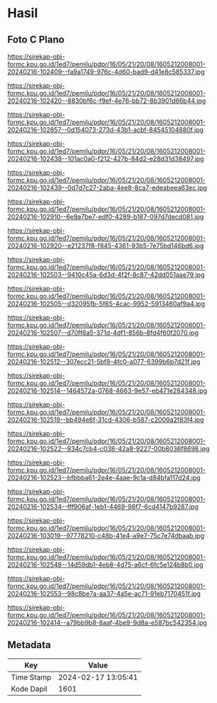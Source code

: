 # Hasil

## Foto C Plano

https://sirekap-obj-formc.kpu.go.id/1ed7/pemilu/pdpr/16/05/21/20/08/1605212008001-20240216-102409--fa9a1749-976c-4d60-bad9-d41e8c585337.jpg

https://sirekap-obj-formc.kpu.go.id/1ed7/pemilu/pdpr/16/05/21/20/08/1605212008001-20240216-102420--8830bf6c-f9ef-4e76-bb72-8b3901d66b44.jpg

https://sirekap-obj-formc.kpu.go.id/1ed7/pemilu/pdpr/16/05/21/20/08/1605212008001-20240216-102857--0d154073-273d-43b1-acbf-84545104880f.jpg

https://sirekap-obj-formc.kpu.go.id/1ed7/pemilu/pdpr/16/05/21/20/08/1605212008001-20240216-102438--101ac0a0-f212-427b-84d2-e28d31d38497.jpg

https://sirekap-obj-formc.kpu.go.id/1ed7/pemilu/pdpr/16/05/21/20/08/1605212008001-20240216-102439--0d7d7c27-2aba-4ee8-8ca7-edeabeea63ec.jpg

https://sirekap-obj-formc.kpu.go.id/1ed7/pemilu/pdpr/16/05/21/20/08/1605212008001-20240216-102910--6e9a7be7-edf0-4289-b187-097d7decd081.jpg

https://sirekap-obj-formc.kpu.go.id/1ed7/pemilu/pdpr/16/05/21/20/08/1605212008001-20240216-102920--e21237f8-f845-4361-93b5-7e75bd146bd6.jpg

https://sirekap-obj-formc.kpu.go.id/1ed7/pemilu/pdpr/16/05/21/20/08/1605212008001-20240216-102503--9410c45a-6d3d-4f2f-8c87-42dd051aae79.jpg

https://sirekap-obj-formc.kpu.go.id/1ed7/pemilu/pdpr/16/05/21/20/08/1605212008001-20240216-102505--d32095fb-5f65-4cac-9952-5913460af9a4.jpg

https://sirekap-obj-formc.kpu.go.id/1ed7/pemilu/pdpr/16/05/21/20/08/1605212008001-20240216-102507--d70ff6a5-371d-4df1-856b-8fd4f60f2070.jpg

https://sirekap-obj-formc.kpu.go.id/1ed7/pemilu/pdpr/16/05/21/20/08/1605212008001-20240216-102512--307ecc21-5bf8-4fc0-a077-6399b6b7d21f.jpg

https://sirekap-obj-formc.kpu.go.id/1ed7/pemilu/pdpr/16/05/21/20/08/1605212008001-20240216-102514--1464572a-0768-4663-9e57-eb471e284348.jpg

https://sirekap-obj-formc.kpu.go.id/1ed7/pemilu/pdpr/16/05/21/20/08/1605212008001-20240216-102519--bb494e6f-31cd-4306-b587-c2009a2f83f4.jpg

https://sirekap-obj-formc.kpu.go.id/1ed7/pemilu/pdpr/16/05/21/20/08/1605212008001-20240216-102522--834c7cb4-c038-42a8-9227-00b8036f8698.jpg

https://sirekap-obj-formc.kpu.go.id/1ed7/pemilu/pdpr/16/05/21/20/08/1605212008001-20240216-102523--bfbbba61-2e4e-4aae-9c1a-d84bfa117d24.jpg

https://sirekap-obj-formc.kpu.go.id/1ed7/pemilu/pdpr/16/05/21/20/08/1605212008001-20240216-102534--fff906af-1eb1-4469-98f7-6cd4147b9287.jpg

https://sirekap-obj-formc.kpu.go.id/1ed7/pemilu/pdpr/16/05/21/20/08/1605212008001-20240216-103019--97778210-c48b-41e4-a9e7-75c7e74dbaab.jpg

https://sirekap-obj-formc.kpu.go.id/1ed7/pemilu/pdpr/16/05/21/20/08/1605212008001-20240216-102548--14d59db1-4eb8-4d75-a6cf-6fc5e124b8b0.jpg

https://sirekap-obj-formc.kpu.go.id/1ed7/pemilu/pdpr/16/05/21/20/08/1605212008001-20240216-102553--98c8be7a-aa37-4a5e-ac71-91eb7170451f.jpg

https://sirekap-obj-formc.kpu.go.id/1ed7/pemilu/pdpr/16/05/21/20/08/1605212008001-20240216-102414--a79bb9b8-8aaf-4be9-9d8a-e587bc542354.jpg


## Metadata

| Key        | Value               |
| ---------- | ------------------- |
| Time Stamp | 2024-02-17 13:05:41 |
| Kode Dapil | 1601                |



